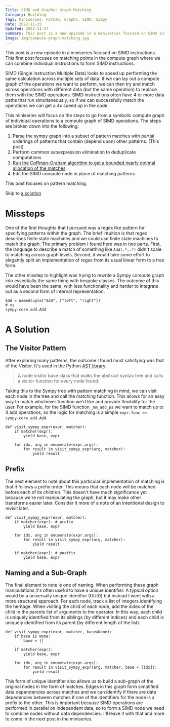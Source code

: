 ```yaml
---
Title: SIMD and Graphs: Graph Matching
Category: Building
Tags: Miniseries, FormaK, Graphs, SIMD, Sympy
Date: 2022-11-25
Updated: 2022-11-27
Summary: This post is a new episode in a miniseries focused on SIMD instructions. This first post focuses on matching points in the compute graph where we can combine individual instructions to form SIMD instructions.
Image: img/compute-graph-matching.jpg
---
```


This post is a new episode in a miniseries focused on SIMD instructions. This
first post focuses on matching points in the compute graph where we can combine
individual instructions to form SIMD instructions.

SIMD (Single Instruction Multiple Data) looks to speed up performing the same
calculation across multiple sets of data. If we can lay out a compute graph of
the operations we want to perform, we can then try and match across operations
with different data (but the same operation) to replace them with the SIMD
operations. SIMD instructions often have 4 or more data paths that run
simultaneously, so if we can successfully match the operations we can get a 4x
speed up in the code.

This miniseries will focus on the steps to go from a symbolic compute graph of
individual operations to a compute graph of SIMD operations. The steps are
broken down into the following:

1. Parse the sympy graph into a subset of pattern matches with partial orderings of patterns that contain (depend upon) other patterns. (This post)
2. Perform common subexpression elimination to deduplicate computations
3. [Run the Coffman-Graham algorithm to get a bounded nearly optimal allocation of the matches](/blog/simd-and-graphs-partitioning-graphs-into-data-dependency-levels.html)
4. Edit the SIMD compute node in place of matching patterns

This post focuses on pattern matching. 

Skip to [a solution](#a-solution)

# Missteps

One of the first thoughts that I pursued was a regex like pattern for specifying
patterns within the graph. The brief intuition is that regex describes finite
state machines and we could use finite state machines to match the graph. The
primary problem I found here was in two parts. First, the language to describe a
match of something like `Add(.*,.*)` didn't scale to matching across graph
levels. Second, it would take some effort to elegantly split an implementation
of regex from its usual linear form to a tree form.

The other misstep to highlight was trying to rewrite a Sympy compute graph into
essentially the same thing with bespoke classes. The outcome of this would have
been the same, with less functionality and harder to integrate out as a second
form of internal representation.

    Add = namedtuple("Add", ["left", "right"])
    # vs
    sympy.core.add.Add

# A Solution

## The Visitor Pattern

After exploring many patterns, the outcome I found most satisfying was that of
the Visitor. It's used in the Python 
[AST library](https://docs.python.org/3/library/ast.html#ast.NodeVisitor).  

> A node visitor base class that walks the abstract syntax tree and calls a
> visitor function for every node found.

Taking this to the Sympy tree with pattern matching in mind, we can visit each
node in the tree and call the matching function. This allows for an easy way to
match whichever function we'd like and provide flexibility for the user. For
example, for the SIMD function `_mm_add_ps` we want to match up to 4 add
operations, so the logic for matching is a simple 
`expr.func == sympy.core.add.Add`.

    def visit_sympy_expr(expr, matcher):
        if matcher(expr):
            yield base, expr
    
        for idx, arg in enumerate(expr.args):
            for result in visit_sympy_expr(arg, matcher):
                yield result

## Prefix

The next element to note about this particular implementation of matching is
that it follows a prefix order. This means that each node will be matched before
each of its children. This doesn't have much significance yet because we're not
manipulating the graph, but it may make other transforms easier later. Consider
it more of a note of an intentional design to revisit later.

    def visit_sympy_expr(expr, matcher):
        if matcher(expr): # prefix
            yield base, expr
    
        for idx, arg in enumerate(expr.args):
            for result in visit_sympy_expr(arg, matcher):
                yield result

        if matcher(expr): # postfix
            yield base, expr
    

## Naming and a Sub-Graph

The final element to note is one of naming. When performing these graph
manipulations it's often useful to have a unique identifier. A typical option
would be a universally unique identifier (UUID) but instead I went with a more
structural approach. For each node, track a list of integers identifying the
heritage. When visiting the child of each node, add the index of the child in
the parents list of arguments to the operator. In this way, each child is
uniquely identified from its siblings (by different indices) and each child is
uniquely identified from its parent (by different length of the list).

    def visit_sympy_expr(expr, matcher, base=None):
        if base is None:
            base = []
    
        if matcher(expr):
            yield base, expr
    
        for idx, arg in enumerate(expr.args):
            for result in visit_sympy_expr(arg, matcher, base + [idx]):
                yield result

This form of unique identifier also allows us to build a sub-graph of the
original nodes in the form of matches. Edges in this graph form simplified data
dependencies across matches and we can identify if there are data depedencies
between matches if one of the identifiers for the node is a prefix to the other.
This is important because SIMD operations are performed in parallel on
independent data, so to form a SIMD node we need to combine nodes without data
dependencies. I'll leave it with that and more to come in the next post in the
miniseries.
